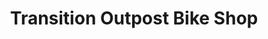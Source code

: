 ---
title: "Transition Outpost Bike Shop"
url: /bellingam/transition-outpost-bike-shop/
shop: bicycle
---